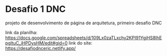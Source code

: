 # Desafio 1 DNC
projeto de desenvolvimento de página de arquitetura, primeiro desafio DNC


link da planilha: https://docs.google.com/spreadsheets/d/109Lx0zaTLxchy2KPI91YgjHS8lhEpgltuC_iHPDysHM/edit#gid=0
link do site: https://desafiodnceric.netlify.app/

